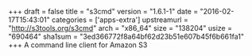 +++
draft = false
title = "s3cmd"
version = "1.6.1-1"
date = "2016-02-17T15:43:01"
categories = ['apps-extra']
upstreamurl = "http://s3tools.org/s3cmd"
arch = "x86_64"
size = "138204"
usize = "690464"
sha1sum = "3ed366772f8a64bf62d23b51e607b45f6b661fa1"
+++
A command line client for Amazon S3